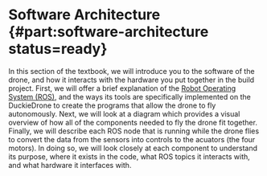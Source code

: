 # Software Architecture {#part:software-architecture status=ready}

In this section of the textbook, we will introduce you to the software
of the drone, and how it interacts with the hardware you put together
in the build project. First, we will offer a brief explanation of the
<a href="http://ros.org">Robot Operating System (ROS)</a>, and the ways its tools are specifically
implemented on the DuckieDrone to create the programs that allow the drone
to fly autonomously. Next, we will look at a diagram which provides a
visual overview of how all of the components needed to fly the drone
fit together. Finally, we will describe each ROS node that is running
while the drone flies to convert the data from the sensors into
controls to the acuators (the four motors). In doing so, we will look
closely at each component to understand its purpose, where it exists
in the code, what ROS topics it interacts with, and what hardware it
interfaces with.
